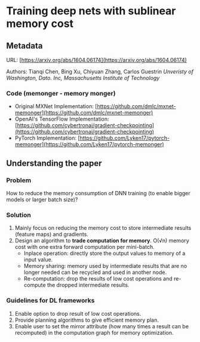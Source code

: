 # Training deep nets with sublinear memory cost

## Metadata

URL: [https://arxiv.org/abs/1604.06174](https://arxiv.org/abs/1604.06174)

Authors: Tianqi Chen, Bing Xu, Chiyuan Zhang, Carlos Guestrin _Unveristy of Washington, Dato. Inc, Massachusetts Institute of Technology_

### Code (memonger - memory monger)

* Original MXNet Implementation: [https://github.com/dmlc/mxnet-memonger](https://github.com/dmlc/mxnet-memonger)
* OpenAI's TensorFlow Implementation: [https://github.com/cybertronai/gradient-checkpointing](https://github.com/cybertronai/gradient-checkpointing)
* PyTorch Implementation: [https://github.com/Lyken17/pytorch-memonger](https://github.com/Lyken17/pytorch-memonger)

## Understanding the paper

### Problem

How to reduce the memory consumption of DNN training (to enable bigger models or larger batch size)?

### Solution

1. Mainly focus on reducing the memory cost to store intermediate results (feature maps) and gradients.
2. Design an algorithm to **trade computation for memory**. O(√n) memory cost with one extra forward computation per mini-batch.
   * Inplace operation: directly store the output values to memory of a input value.
   * Memory sharing: memory used by intermediate results that are no longer needed can be recycled and used in another node.
   * Re-computation: drop the results of low cost operations and re-compute the dropped intermediate results.

### Guidelines for DL frameworks

1. Enable option to drop result of low cost operations.
2. Provide planning algorithms to give efficient memory plan.
3. Enable user to set the mirror attribute (how many times a result can be recomputed) in the computation graph for memory optimization.
